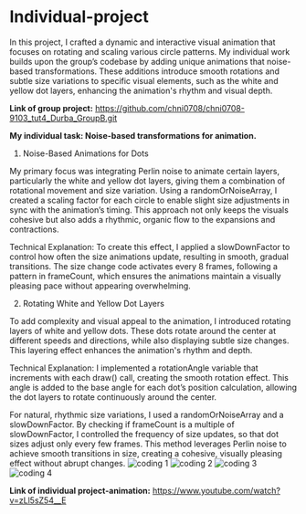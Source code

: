 
# Individual-project
 In this project, I crafted a dynamic and interactive visual animation that focuses on rotating and scaling various circle patterns. My individual work builds upon the group’s codebase by adding unique animations that noise-based transformations. These additions introduce smooth rotations and subtle size variations to specific visual elements, such as the white and yellow dot layers, enhancing the animation's rhythm and visual depth.


**Link of group project:**
https://github.com/chni0708/chni0708-9103_tut4_Durba_GroupB.git


**My individual task:  Noise-based transformations for animation.**

1. Noise-Based Animations for Dots 

My primary focus was integrating Perlin noise to animate certain layers, particularly the white and yellow dot layers, giving them a combination of rotational movement and size variation. Using a randomOrNoiseArray, I created a scaling factor for each circle to enable slight size adjustments in sync with the animation’s timing. This approach not only keeps the visuals cohesive but also adds a rhythmic, organic flow to the expansions and contractions.

Technical Explanation:
To create this effect, I applied a slowDownFactor to control how often the size animations update, resulting in smooth, gradual transitions. The size change code activates every 8 frames, following a pattern in frameCount, which ensures the animations maintain a visually pleasing pace without appearing overwhelming.

2. Rotating White and Yellow Dot Layers

To add complexity and visual appeal to the animation, I introduced rotating layers of white and yellow dots. These dots rotate around the center at different speeds and directions, while also displaying subtle size changes. This layering effect enhances the animation's rhythm and depth.

Technical Explanation:
I implemented a rotationAngle variable that increments with each draw() call, creating the smooth rotation effect. This angle is added to the base angle for each dot’s position calculation, allowing the dot layers to rotate continuously around the center.

For natural, rhythmic size variations, I used a randomOrNoiseArray and a slowDownFactor. By checking if frameCount is a multiple of slowDownFactor, I controlled the frequency of size updates, so that dot sizes adjust only every few frames. This method leverages Perlin noise to achieve smooth transitions in size, creating a cohesive, visually pleasing effect without abrupt changes.
![coding 1](UX/9103-A4/chni0708-9103_tut4_Durba_GroupB/picture/1.png)
![coding 2](UX/9103-A4/chni0708-9103_tut4_Durba_GroupB/picture/2.png)
![coding 3](UX/9103-A4/chni0708-9103_tut4_Durba_GroupB/picture/3.png)
![coding 4](UX/9103-A4/chni0708-9103_tut4_Durba_GroupB/picture/4.png)



**Link of individual project-animation:**
https://www.youtube.com/watch?v=zLl5sZ54__E